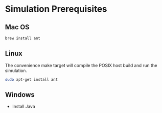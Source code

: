 # Simulation Prerequisites

## Mac OS

<div class="host-code"></div>

```sh
brew install ant

```

## Linux

<div class="host-code"></div>

The convenience make target will compile the POSIX host build and run the simulation.

```sh
sudo apt-get install ant
```

## Windows

  * Install Java
  
